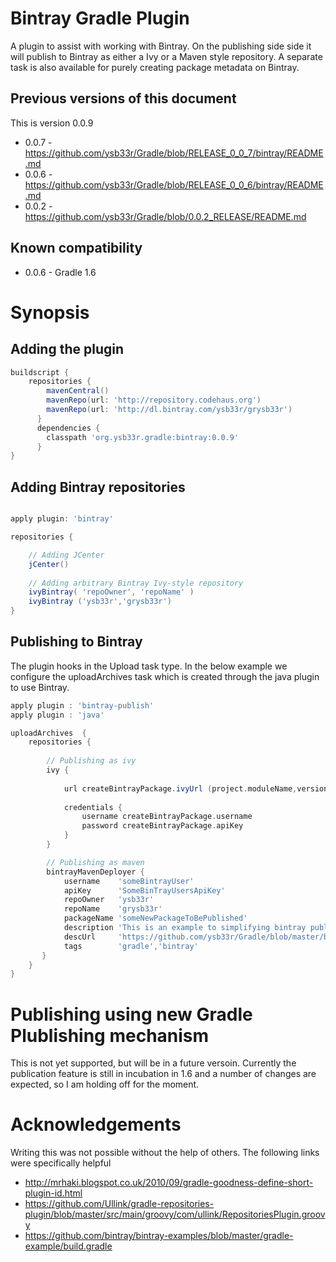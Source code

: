

Bintray Gradle Plugin
======================

A plugin to assist with working with Bintray. On the publishing side side it 
will publish to Bintray as either a Ivy or a Maven style repository. A separate
task is also available for purely creating package metadata on Bintray.

Previous versions of this document
----------------------------------

This is version 0.0.9

+ 0.0.7 - https://github.com/ysb33r/Gradle/blob/RELEASE_0_0_7/bintray/README.md
+ 0.0.6 - https://github.com/ysb33r/Gradle/blob/RELEASE_0_0_6/bintray/README.md
+ 0.0.2 - https://github.com/ysb33r/Gradle/blob/0.0.2_RELEASE/README.md

Known compatibility
-------------------

+ 0.0.6 - Gradle 1.6

Synopsis
========

Adding the plugin
-----------------

```groovy
buildscript {
    repositories {
        mavenCentral()
        mavenRepo(url: 'http://repository.codehaus.org')
        mavenRepo(url: 'http://dl.bintray.com/ysb33r/grysb33r')
      }
      dependencies {
        classpath 'org.ysb33r.gradle:bintray:0.0.9'
      }
}
```

Adding Bintray repositories
---------------------------
```groovy

apply plugin: 'bintray'

repositories {

	// Adding JCenter
	jCenter()
	
	// Adding arbitrary Bintray Ivy-style repository
	ivyBintray( 'repoOwner', 'repoName' )
	ivyBintray ('ysb33r','grysb33r')
}
```

Publishing to Bintray
---------------------

The plugin hooks in the Upload task type. In the below example we
configure the uploadArchives task which is created through the java 
plugin to use Bintray.

```groovy
apply plugin : 'bintray-publish'
apply plugin : 'java'

uploadArchives  {
    repositories {
 
        // Publishing as ivy              
        ivy {
            
            url createBintrayPackage.ivyUrl (project.moduleName,version)
            
            credentials {
                username createBintrayPackage.username
                password createBintrayPackage.apiKey
            }
        }

		// Publishing as maven
		bintrayMavenDeployer {
			username    'someBintrayUser'
            apiKey      'SomeBinTrayUsersApiKey'
         	repoOwner   'ysb33r'
         	repoName    'grysb33r'
         	packageName 'someNewPackageToBePublished'
            description 'This is an example to simplifying bintray publishing'
            descUrl     'https://github.com/ysb33r/Gradle/blob/master/buildSrc/src/main/groovy/BintrayPackage.groovy'
            tags        'gradle','bintray'
       }
    }
}

```

Publishing using new Gradle Plublishing mechanism
=================================================

This is not yet supported, but will be in a future versoin. Currently the publication feature is still in incubation in 1.6 and a number of changes
are expected, so I am holding off for the moment.


Acknowledgements
================

Writing this was not possible without the help of others. The following links were specifically helpful

- http://mrhaki.blogspot.co.uk/2010/09/gradle-goodness-define-short-plugin-id.html
- https://github.com/Ullink/gradle-repositories-plugin/blob/master/src/main/groovy/com/ullink/RepositoriesPlugin.groovy
- https://github.com/bintray/bintray-examples/blob/master/gradle-example/build.gradle
